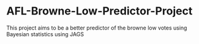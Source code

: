 # AFL-Browne-Low-Predictor-Project
This project aims to be a better predictor of the browne low votes using Bayesian statistics using  JAGS
